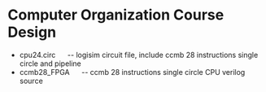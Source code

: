 # Computer Organization Course Design
- cpu24.circ &nbsp;&nbsp;&nbsp;&nbsp; -- logisim circuit file, include ccmb 28 instructions single circle and pipeline
- ccmb28_FPGA &nbsp;&nbsp;&nbsp;&nbsp; -- ccmb 28 instructions single circle CPU verilog source
